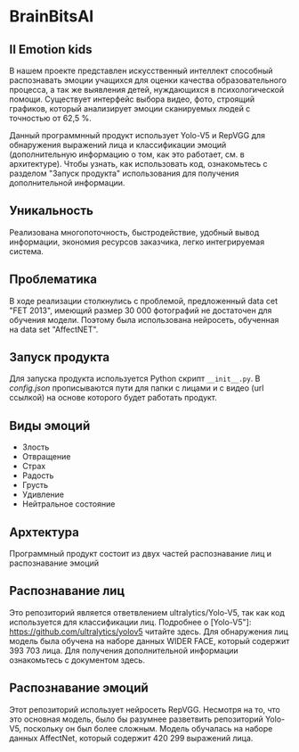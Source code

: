 # BrainBitsAI


## II Emotion kids
 В нашем проекте представлен искусственный интеллект способный распознавать эмоции учащихся для оценки качества образовательного процесса, а так же выявления детей, нуждающихся в психологической помощи.
 Существует интерфейс выбора видео, фото, строящий графиков, который анализирует эмоции сканируемых людей с точностью от 62,5 %.

Данный программнный продукт использует Yolo-V5 и RepVGG для обнаружения выражений лица и классификации эмоций (дополнительную информацию о том, как это работает, см. в архитектуре). Чтобы узнать, как использовать код, ознакомьтесь с разделом "Запуск продукта" использования для получения дополнительной информации.



## Уникальность
Реализована многопоточность, быстродействие, удобный вывод информации, экономия ресурсов заказчика, легко интегрируемая система. 



## Проблематика
В ходе реализации столкнулись с проблемой, предложенный data cet "FET 2013", имеющий размер 30 000 фотографий не достаточен для обучения модели. Поэтому была использована нейросеть, обученная на data set "AffectNET".

## Запуск продукта

Для запуска продукта используется Python скрипт  `__init__.py`. В _config.json_ прописываются пути
для папки с лицами и с видео (url ссылкой) на основе которого будет работать продукт.


## Виды эмоций
-    Злость 
-    Отвращение
-    Страх
-    Радость
-    Грусть
-    Удивление
-    Нейтральное состояние


## Архтектура 
Программный продукт состоит из двух частей распознавание лиц и распознавание эмоций

## Распознавание лиц

Это репозиторий является ответвлением ultralytics/Yolo-V5, так как код используется для классификации лиц. Подробнее о [Yolo-V5"]: https://github.com/ultralytics/yolov5 читайте здесь. Для обнаружения лиц модель была обучена на наборе данных WIDER FACE, который содержит 393 703 лица. Для получения дополнительной информации ознакомьтесь с документом здесь.

## Распознавание эмоций
Этот репозиторий использует нейросеть RepVGG. Несмотря на то, что это основная модель, было бы разумнее разветвить репозиторий Yolo-V5, поскольку он был более сложным. Модель обучалась на наборе данных AffectNet, который содержит 420 299 выражений лица.



